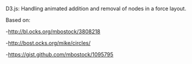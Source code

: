 D3.js: Handling animated addition and removal of nodes in a force layout.

Based on:  

-http://bl.ocks.org/mbostock/3808218  

-http://bost.ocks.org/mike/circles/  

-https://gist.github.com/mbostock/1095795
